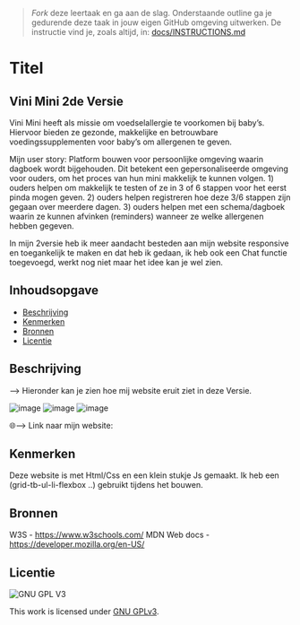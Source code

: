 > _Fork_ deze leertaak en ga aan de slag. Onderstaande outline ga je gedurende deze taak in jouw eigen GitHub omgeving uitwerken. De instructie vind je, zoals altijd, in: [docs/INSTRUCTIONS.md](docs/INSTRUCTIONS.md)

# Titel
<!-- Geef je project een titel en schrijf in één zin wat het is -->
## Vini Mini 2de Versie
Vini Mini heeft als missie om voedselallergie te voorkomen bij baby’s. Hiervoor bieden ze gezonde, makkelijke en betrouwbare voedingssupplementen voor baby’s om allergenen te geven.

Mijn user story: Platform bouwen voor persoonlijke omgeving waarin dagboek wordt bijgehouden. Dit betekent een gepersonaliseerde omgeving voor ouders, om het proces van hun mini makkelijk te kunnen volgen. 1) ouders helpen om makkelijk te testen of ze in 3 of 6 stappen voor het eerst pinda mogen geven. 2) ouders helpen registreren hoe deze 3/6 stappen zijn gegaan over meerdere dagen. 3) ouders helpen met een schema/dagboek waarin ze kunnen afvinken (reminders) wanneer ze welke allergenen hebben gegeven.

In mijn 2versie heb ik meer aandacht besteden aan mijn website responsive en toegankelijk te maken en dat heb ik gedaan, ik heb ook een Chat functie toegevoegd, werkt nog niet maar het idee kan je wel zien. 

## Inhoudsopgave

  * [Beschrijving](#beschrijving)
  * [Kenmerken](#kenmerken)
  * [Bronnen](#bronnen)
  * [Licentie](#licentie)

## Beschrijving
<!-- In de Beschrijving staat hoe je project er uit ziet, hoe het werkt en wat je er mee kan. -->
<!-- Voeg een mooie poster visual toe 📸 -->
<!-- Voeg een link toe naar Github Pages -->


--> Hieronder kan je zien hoe mij website eruit ziet in deze Versie. <br>

![image](https://user-images.githubusercontent.com/112857932/200172542-947668ad-0412-44bd-b5ef-4d8747ef974b.png)
![image](https://user-images.githubusercontent.com/112857932/200172471-94328c23-3577-4eff-9d97-d6471d0cb9c9.png)
![image](https://user-images.githubusercontent.com/112857932/200172521-9e2744b5-1070-48ec-819b-3782f535b5cf.png)


🌐--> Link naar mijn website:

## Kenmerken
<!-- Bij Kenmerken staat welke technieken zijn gebruikt en hoe. Wat is de HTML structuur? Wat zijn de belangrijkste dingen in CSS? Wat is er met Javascript gedaan en hoe? Misschien heb je een framwork of library gebruikt? -->

Deze website is met Html/Css en een klein stukje Js gemaakt. Ik heb een (grid-tb-ul-li-flexbox ..) gebruikt tijdens het bouwen.

## Bronnen

W3S - https://www.w3schools.com/
MDN Web docs - https://developer.mozilla.org/en-US/

## Licentie

![GNU GPL V3](https://www.gnu.org/graphics/gplv3-127x51.png)

This work is licensed under [GNU GPLv3](./LICENSE).
